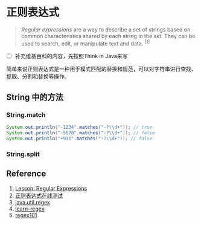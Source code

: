 # 正则表达式

> *Regular expressions* are a way to describe a set of strings based on common characteristics shared by each string in the set. They can be used to search, edit, or manipulate text and data. <sup>[1]</sup>

- [ ] 补充维基百科的内容，先按照Think in Java来写

简单来说正则表达式是一种用于模式匹配的替换和规范，可以对字符串进行查找、提取、分割和替换等操作。



##  String 中的方法

### String.match

```java
System.out.println("-1234".matches("-?\\d+")); // true
System.out.println("-5678".matches("-?\\d+")); // false
System.out.println("+911".matches("-?\\d+")); // false
```

### String.split







## Reference

1. [Lesson: Regular Expressions](https://docs.oracle.com/javase/tutorial/essential/regex/index.html)
2. [正则表达式在线测试](http://c.runoob.com/front-end/854)
3. [java.util.regex](https://docs.oracle.com/javase/8/docs/api/java/util/regex/package-summary.html)
4. [learn-regex](https://github.com/ziishaned/learn-regex#1-basic-matchers)
5. [regex101](https://regex101.com/)

